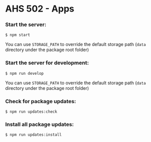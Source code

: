# AHS 502 - Apps

### Start the server:

    $ npm start

You can use `STORAGE_PATH` to override the default storage path (`data` directory under the package root folder)

### Start the server for development:

    $ npm run develop

You can use `STORAGE_PATH` to override the default storage path (`data` directory under the package root folder)

### Check for package updates:

    $ npm run updates:check

### Install all package updates:

    $ npm run updates:install
